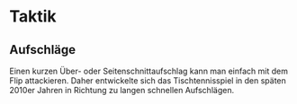 # Taktik


## Aufschläge

Einen kurzen Über- oder Seitenschnittaufschlag kann man einfach mit dem Flip attackieren. Daher entwickelte sich das Tischtennisspiel in den späten 2010er Jahren in Richtung zu langen schnellen Aufschlägen.
